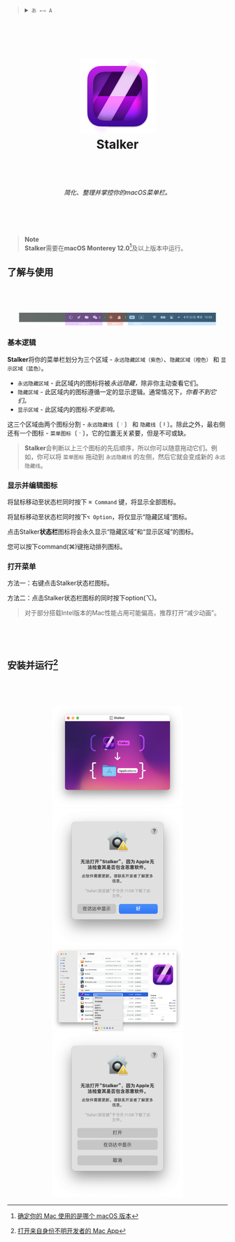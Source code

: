 <blockquote>
  <details>
    <summary>
      <code>あ ←→ A</code>
    </summary>
    <br />
    &emsp;&ensp;<a href="https://github.com/KrLite/Stalker">English</a>
    <br />
    &emsp;&ensp;简体中文
  </details>
</blockquote>

### <div><!--Empty Lines--><br /><br /></div>

# <p align="center"><img width="172" src="/Stalker/Assets.xcassets/AppIcon.appiconset/icon_512x512@2x@2x.png?raw=true" /><br />Stalker</p><br />

###### <p align="center">简化、整理并掌控你的macOS菜单栏。</p>

### <div><!--Empty Lines--><br /><br /></div>

> **Note**  
> **Stalker**需要在**macOS Monterey 12.0**[^check_your_macos_version]及以上版本中运行。

[^check_your_macos_version]: [确定你的 Mac 使用的是哪个 macOS 版本](https://support.apple.com/zh-cn/HT201260)

## 了解与使用

### <div><!--Empty Lines--><br /><br /></div>

<div align="center"><img alt="总览" width="450" src="/Docs/Contents/简体中文/Overview.png?raw=true" /></div>

### 基本逻辑

**Stalker**将你的菜单栏划分为三个区域 - `永远隐藏区域（紫色）`、`隐藏区域（橙色）` 和 `显示区域（蓝色）`。

- `永远隐藏区域` - 此区域内的图标将被<i>永远隐藏，</i>除非你主动查看它们。
- `隐藏区域` - 此区域内的图标遵循一定的显示逻辑。通常情况下，*你看不到它们。*
- `显示区域` - 此区域内的图标*不受影响。*

这三个区域由两个图标分割 - `永远隐藏线`〔<picture><source media="(prefers-color-scheme: dark)" srcset="/Docs/Contents/简体中文/Light/Dotted%20Line.png?raw=true" /><img height="12" src="/Docs/Contents/简体中文/Dark/Dotted%20Line.png?raw=true" /></picture>〕 和 `隐藏线`〔<picture><source media="(prefers-color-scheme: dark)" srcset="/Docs/Contents/简体中文/Light/Line.png?raw=true" /><img height="12" src="/Docs/Contents/简体中文/Dark/Line.png?raw=true" /></picture>〕。除此之外，最右侧还有一个图标 - `菜单图标`〔<picture><source media="(prefers-color-scheme: dark)" srcset="/Docs/Contents/简体中文/Light/Dot.png?raw=true" /><img height="12" src="/Docs/Contents/简体中文/Dark/Dot.png?raw=true" /></picture>〕，它的位置无关紧要，但是不可或缺。

> **Stalker**会判断以上三个图标的先后顺序，所以你可以随意拖动它们。例如，你可以将 `菜单图标` 拖动到 `永远隐藏线` 的左侧，然后它就会变成新的 `永远隐藏线`。

### 显示并编辑图标

将鼠标移动至状态栏同时按下 `⌘ Command` 键，将显示全部图标。

将鼠标移动至状态栏同时按下`⌥ Option`，将仅显示“隐藏区域”图标。

点击Stalker**状态栏**图标将会永久显示“隐藏区域”和“显示区域”的图标。

您可以按下command(⌘)键拖动排列图标。

### 打开菜单

方法一：右键点击Stalker状态栏图标。

方法二：点击Stalker状态栏图标的同时按下option(⌥)。

> 对于部分搭载Intel版本的Mac性能占用可能偏高，推荐打开“减少动画”。

### <div><!--Empty Lines--><br /><br /></div>

## 安装并运行[^install_and_run]

### <div><!--Empty Lines--><br /><br /></div>

[^install_and_run]: [打开来自身份不明开发者的 Mac App](https://support.apple.com/zh-cn/guide/mac-help/mh40616/mac)

<div align="center">
  <!--DMG-->
  <picture>
    <source
      media="(prefers-color-scheme: dark)"
      srcset="/Docs/Contents/简体中文/Dark/1.png?raw=true"
    />
    <img
      width="300"
      src="/Docs/Contents/简体中文/Light/1.png?raw=true"
    />
  </picture>
</div>

<div align="center">
  <!--Open in Finder-->
  <picture>
    <source
      media="(prefers-color-scheme: dark)"
      srcset="/Docs/Contents/简体中文/Dark/2.png?raw=true"
    />
    <img
      width="300"
      src="/Docs/Contents/简体中文/Light/2.png?raw=true"
    />
  </picture>
</div>

<div align="center">
  <!--Open with Right Click-->
  <picture>
    <source
      media="(prefers-color-scheme: dark)"
      srcset="/Docs/Contents/简体中文/Dark/3.png?raw=true"
    />
    <img
      width="300"
      src="/Docs/Contents/简体中文/Light/3.png?raw=true"
    />
  </picture>
</div>

<div align="center">
  <!--Open-->
  <picture>
    <source
      media="(prefers-color-scheme: dark)"
      srcset="/Docs/Contents/简体中文/Dark/4.png?raw=true"
    />
    <img
      width="300"
      src="/Docs/Contents/简体中文/Light/4.png?raw=true"
    />
  </picture>
</div>
